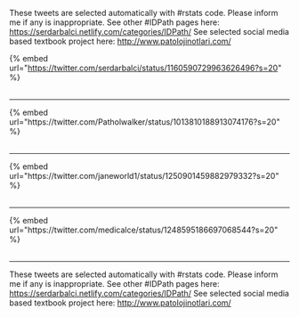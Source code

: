 

These tweets are selected automatically with #rstats code. Please inform me if any is inappropriate.
See other #IDPath pages here: https://serdarbalci.netlify.com/categories/IDPath/ 
See selected social media based textbook project here: http://www.patolojinotlari.com/

{% embed url="https://twitter.com/serdarbalci/status/1160590729963626496?s=20" %}<br>
<br>
<hr>
{% embed url="https://twitter.com/Patholwalker/status/1013810188913074176?s=20" %}<br>
<br>
<hr>
{% embed url="https://twitter.com/janeworld1/status/1250901459882979332?s=20" %}<br>
<br>
<hr>
{% embed url="https://twitter.com/medicalce/status/1248595186697068544?s=20" %}<br>
<br>
<hr>


These tweets are selected automatically with #rstats code. Please inform me if any is inappropriate.
See other #IDPath pages here: https://serdarbalci.netlify.com/categories/IDPath/ 
See selected social media based textbook project here: http://www.patolojinotlari.com/
